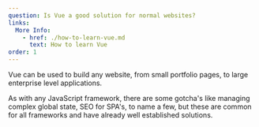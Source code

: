 ```yaml
---
question: Is Vue a good solution for normal websites?
links:
  More Info:
    - href: ./how-to-learn-vue.md
      text: How to learn Vue
order: 1
---
```


Vue can be used to build any website, from small portfolio pages, to large enterprise level applications.

As with any JavaScript framework, there are some gotcha's like managing complex global state, SEO for SPA's, to name a few, but these are common for all frameworks and have already well established solutions. 
